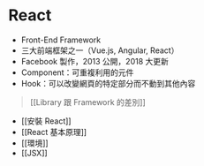 # React
- Front-End Framework
- 三大前端框架之一（Vue.js, Angular, React）
-  Facebook 製作，2013 公開，2018 大更新
- Component：可重複利用的元件
- Hook：可以改變網頁的特定部分而不動到其他內容

>[[Library 跟 Framework 的差別]]

- [[安裝 React]]
- [[React 基本原理]]
- [[環境]]
- [[JSX]]